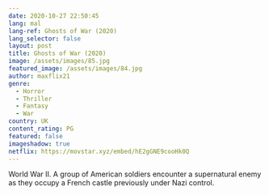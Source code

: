 ```yaml
---
date: 2020-10-27 22:50:45
lang: mal
lang-ref: Ghosts of War (2020)
lang_selector: false
layout: post
title: Ghosts of War (2020)
image: /assets/images/85.jpg
featured_image: /assets/images/84.jpg
author: maxflix21
genre:
  - Horror
  - Thriller
  - Fantasy
  - War
country: UK
content_rating: PG
featured: false
imageshadow: true
netflix: https://movstar.xyz/embed/hE2gGNE9cooHk0Q
---
```

World War II. A group of American soldiers encounter a supernatural enemy as they occupy a French castle previously under Nazi control.